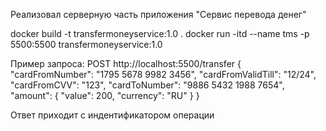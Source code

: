 Реализовал серверную часть приложения "Сервис перевода денег"

docker build -t transfermoneyservice:1.0 .
docker run -itd --name tms -p 5500:5500 transfermoneyservice:1.0

Пример запроса:
POST http://localhost:5500/transfer
{
    "cardFromNumber": "1795 5678 9982 3456",
    "cardFromValidTill": "12/24",
    "cardFromCVV": "123",
    "cardToNumber": "9886 5432 1988 7654",
    "amount": {
        "value": 200,
        "currency": "RU"
    }
}

Ответ приходит с индентификатором операции
